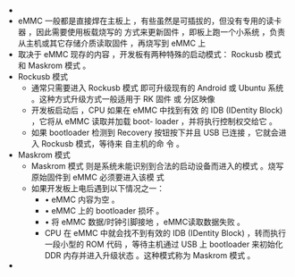 -
- eMMC 一般都是直接焊在主板上 ，有些虽然是可插拔的，但没有专用的读卡器 ，因此需要使用板载烧写的 
  方式来更新固件 ，即板上跑一个小系统 ，负责从主机或其它存储介质读取固件 ，再烧写到 eMMC 上
- 取决于 eMMC 现存的内容 ，开发板有两种特殊的启动模式： Rockusb 模式 和 Maskrom 模式 。
- Rockusb 模式
	- 通常只需要进入 Rockusb 模式 即可升级现有的 Android 或 Ubuntu 系统 。这种方式升级方式一般适用于 RK 
	  固件 或  分区映像
	- 开发板启动后 ，CPU 如果在 eMMC  中找到有效 的 IDB (IDentity Block) ，它将从 eMMC 读取并加载 boot- 
	  loader ，并将执行控制权交给它 。
	- 如果 bootloader 检测到 Recovery 按钮按下并且 USB  已连接 ，它就会进入 Rockusb 模式，等待来 自主机的命 令 。
- Maskrom 模式
	- Maskrom 模式 则是系统未能识别到合法的启动设备而进入的模式 。烧写原始固件到 eMMC 必须要进入该模 
	  式
	- 如果开发板上电后遇到以下情况之一：
		- •  eMMC 内容为空 。
		- •  eMMC 上的 bootloader 损坏 。
		- •  将 eMMC 数据/时钟引脚接地 ，eMMC读取数据失败 。
		- CPU 在 eMMC  中就会找不到有效的 IDB (IDentity Block) ，转而执行一段小型的 ROM 代码 ，等待主机通过 
		  USB 上   bootloader 来初始化 DDR 内存并进入升级状态 。这种模式称为 Maskrom 模式  。
-